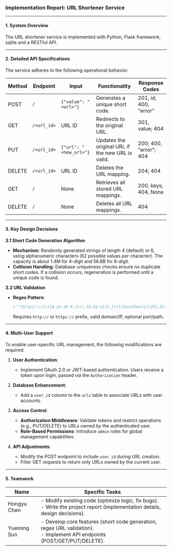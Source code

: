 ### Implementation Report: URL Shortener Service  

---

#### **1. System Overview**  
The URL shortener service is implemented with Python, Flask framework, sqlite and a RESTful API.

---

#### **2. Detailed API Specifications**  
The service adheres to the following operational behavior:  

| **Method** | **Endpoint**    | **Input**              | **Functionality**                                            | **Response Codes**                       |
| ---------- | --------------- | ---------------------- | ------------------------------------------------------------ | ---------------------------------------- |
| POST       | `/`             | `{"value": "<url>"}`   | Generates a unique short code. | 201, id; 400, "error"         |
| GET        | `/<url_id>` | URL ID                 | Redirects to the original URL.                               | 301, value; 404|
| PUT        | `/<url_id>` | `{"url": "<new_url>"}` | Updates the original URL if the new URL is valid. | 200; 400, "error"; 404              |
| DELETE     | `/<url_id>` | URL ID                 | Deletes the URL mapping.                                     | 204; 404        |
| GET        | `/`             | None                   | Retrieves all stored URL mappings.                           | 200, keys; 404, None                                 |
| DELETE     | `/`             | None                   | Deletes all URL mappings.                                    | 404                         |

---

#### **3. Key Design Decisions**  

**3.1 Short Code Generation Algorithm**  
- **Mechanism**: Randomly generated strings of length 4 (default) or 6, using alphanumeric characters (62 possible values per character). The capacity is about 1.4M for 4-digit and 56.8B for 6-digit.  
- **Collision Handling**: Database uniqueness checks ensure no duplicate short codes. If a collision occurs, regeneration is performed until a unique code is found.  

**3.2 URL Validation**  
- **Regex Pattern**:  
  ```python
  r'^(https?://)(([A-Za-z0-9-]+(\.[A-Za-z]{2,})+)|localhost|(\d{1,3}\.){3}\d{1,3})(:\d+)?(/[^\s]*)?$'
  ```
  Requires `http://` or `https://` prefix, valid domain/IP, optional port/path.  

---

#### **4.  Multi-User Support**  
To enable user-specific URL management, the following modifications are required:  

1. **User Authentication**:  
   - Implement OAuth 2.0 or JWT-based authentication. Users receive a token upon login, passed via the `Authorization` header.  

2. **Database Enhancement**:  
   - Add a `user_id` column to the `urls` table to associate URLs with user accounts.  

3. **Access Control**:  
   - **Authorization Middleware**: Validate tokens and restrict operations (e.g., PUT/DELETE) to URLs owned by the authenticated user.  
   - **Role-Based Permissions**: Introduce `admin` roles for global management capabilities.  

4. **API Adjustments**:  
   - Modify the POST endpoint to include `user_id` during URL creation.  
   - Filter GET requests to return only URLs owned by the current user. 

***

#### **5.  Teamwork**  

| Name        | Specific Tasks                                               |
| ----------- | ------------------------------------------------------------ |
| Hongyu Chen | - Modify existing code (optimize logic, fix bugs).<br>- Write the project report (implementation details, design decisions). |
| Yueming Sun | - Develop core features (short code generation, regex URL validation).<br>- Implement API endpoints (POST/GET/PUT/DELETE). |

